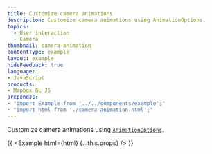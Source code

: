 ```yaml
---
title: Customize camera animations
description: Customize camera animations using AnimationOptions.
topics:
  - User interaction
  - Camera
thumbnail: camera-animation
contentType: example
layout: example
hideFeedback: true
language:
- JavaScript
products:
- Mapbox GL JS
prependJs:
- "import Example from '../../components/example';"
- "import html from './camera-animation.html';"
---
```


Customize camera animations using [`AnimationOptions`](https://maplibre.org/maplibre-gl-js-docs/api/properties/#animationoptions).

{{ <Example html={html} {...this.props} /> }}
